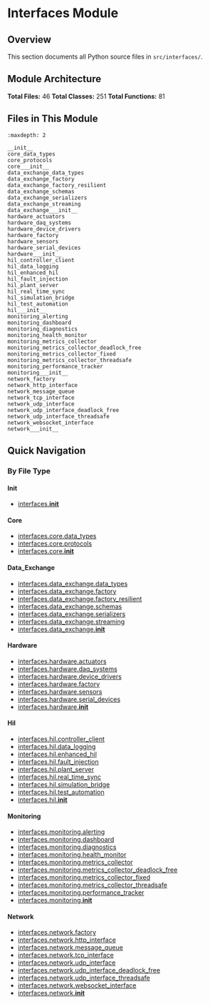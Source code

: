 # Interfaces Module

## Overview

This section documents all Python source files in `src/interfaces/`.

## Module Architecture

**Total Files:** 46
**Total Classes:** 251
**Total Functions:** 81

## Files in This Module

```{toctree}
:maxdepth: 2

__init__
core_data_types
core_protocols
core___init__
data_exchange_data_types
data_exchange_factory
data_exchange_factory_resilient
data_exchange_schemas
data_exchange_serializers
data_exchange_streaming
data_exchange___init__
hardware_actuators
hardware_daq_systems
hardware_device_drivers
hardware_factory
hardware_sensors
hardware_serial_devices
hardware___init__
hil_controller_client
hil_data_logging
hil_enhanced_hil
hil_fault_injection
hil_plant_server
hil_real_time_sync
hil_simulation_bridge
hil_test_automation
hil___init__
monitoring_alerting
monitoring_dashboard
monitoring_diagnostics
monitoring_health_monitor
monitoring_metrics_collector
monitoring_metrics_collector_deadlock_free
monitoring_metrics_collector_fixed
monitoring_metrics_collector_threadsafe
monitoring_performance_tracker
monitoring___init__
network_factory
network_http_interface
network_message_queue
network_tcp_interface
network_udp_interface
network_udp_interface_deadlock_free
network_udp_interface_threadsafe
network_websocket_interface
network___init__
```

## Quick Navigation

### By File Type


#### __Init__

- [interfaces.__init__](__init__.md)

#### Core

- [interfaces.core.data_types](core_data_types.md)
- [interfaces.core.protocols](core_protocols.md)
- [interfaces.core.__init__](core___init__.md)

#### Data_Exchange

- [interfaces.data_exchange.data_types](data_exchange_data_types.md)
- [interfaces.data_exchange.factory](data_exchange_factory.md)
- [interfaces.data_exchange.factory_resilient](data_exchange_factory_resilient.md)
- [interfaces.data_exchange.schemas](data_exchange_schemas.md)
- [interfaces.data_exchange.serializers](data_exchange_serializers.md)
- [interfaces.data_exchange.streaming](data_exchange_streaming.md)
- [interfaces.data_exchange.__init__](data_exchange___init__.md)

#### Hardware

- [interfaces.hardware.actuators](hardware_actuators.md)
- [interfaces.hardware.daq_systems](hardware_daq_systems.md)
- [interfaces.hardware.device_drivers](hardware_device_drivers.md)
- [interfaces.hardware.factory](hardware_factory.md)
- [interfaces.hardware.sensors](hardware_sensors.md)
- [interfaces.hardware.serial_devices](hardware_serial_devices.md)
- [interfaces.hardware.__init__](hardware___init__.md)

#### Hil

- [interfaces.hil.controller_client](hil_controller_client.md)
- [interfaces.hil.data_logging](hil_data_logging.md)
- [interfaces.hil.enhanced_hil](hil_enhanced_hil.md)
- [interfaces.hil.fault_injection](hil_fault_injection.md)
- [interfaces.hil.plant_server](hil_plant_server.md)
- [interfaces.hil.real_time_sync](hil_real_time_sync.md)
- [interfaces.hil.simulation_bridge](hil_simulation_bridge.md)
- [interfaces.hil.test_automation](hil_test_automation.md)
- [interfaces.hil.__init__](hil___init__.md)

#### Monitoring

- [interfaces.monitoring.alerting](monitoring_alerting.md)
- [interfaces.monitoring.dashboard](monitoring_dashboard.md)
- [interfaces.monitoring.diagnostics](monitoring_diagnostics.md)
- [interfaces.monitoring.health_monitor](monitoring_health_monitor.md)
- [interfaces.monitoring.metrics_collector](monitoring_metrics_collector.md)
- [interfaces.monitoring.metrics_collector_deadlock_free](monitoring_metrics_collector_deadlock_free.md)
- [interfaces.monitoring.metrics_collector_fixed](monitoring_metrics_collector_fixed.md)
- [interfaces.monitoring.metrics_collector_threadsafe](monitoring_metrics_collector_threadsafe.md)
- [interfaces.monitoring.performance_tracker](monitoring_performance_tracker.md)
- [interfaces.monitoring.__init__](monitoring___init__.md)

#### Network

- [interfaces.network.factory](network_factory.md)
- [interfaces.network.http_interface](network_http_interface.md)
- [interfaces.network.message_queue](network_message_queue.md)
- [interfaces.network.tcp_interface](network_tcp_interface.md)
- [interfaces.network.udp_interface](network_udp_interface.md)
- [interfaces.network.udp_interface_deadlock_free](network_udp_interface_deadlock_free.md)
- [interfaces.network.udp_interface_threadsafe](network_udp_interface_threadsafe.md)
- [interfaces.network.websocket_interface](network_websocket_interface.md)
- [interfaces.network.__init__](network___init__.md)
